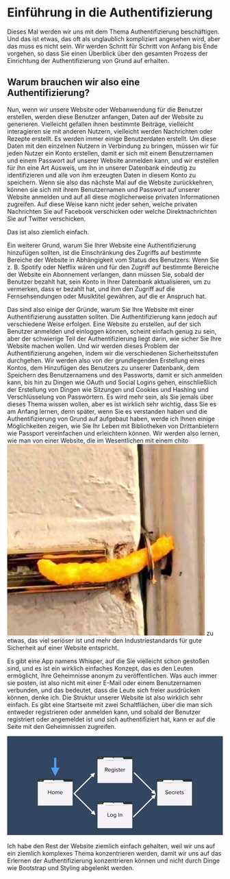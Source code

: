 # Einführung in die Authentifizierung

Dieses Mal werden wir uns mit dem Thema Authentifizierung beschäftigen. Und das ist etwas, das oft als unglaublich kompliziert angesehen wird, aber das muss es nicht sein. Wir werden Schritt für Schritt von Anfang bis Ende vorgehen, so dass Sie einen Überblick über den gesamten Prozess der Einrichtung der Authentifizierung von Grund auf erhalten.

## Warum brauchen wir also eine Authentifizierung?

Nun, wenn wir unsere Website oder Webanwendung für die Benutzer erstellen, werden diese Benutzer anfangen, Daten auf der Website zu generieren. Vielleicht gefallen ihnen bestimmte Beiträge, vielleicht interagieren sie mit anderen Nutzern, vielleicht werden Nachrichten oder Rezepte erstellt. Es werden immer einige Benutzerdaten erstellt. Um diese Daten mit den einzelnen Nutzern in Verbindung zu bringen, müssen wir für jeden Nutzer ein Konto erstellen, damit er sich mit einem Benutzernamen und einem Passwort auf unserer Website anmelden kann, und wir erstellen für ihn eine Art Ausweis, um ihn in unserer Datenbank eindeutig zu identifizieren und alle von ihm erzeugten Daten in diesem Konto zu speichern. Wenn sie also das nächste Mal auf die Website zurückkehren, können sie sich mit ihrem Benutzernamen und Passwort auf unserer Website anmelden und auf all diese möglicherweise privaten Informationen zugreifen. Auf diese Weise kann nicht jeder sehen, welche privaten Nachrichten Sie auf Facebook verschicken oder welche Direktnachrichten Sie auf Twitter verschicken.

Das ist also ziemlich einfach.

Ein weiterer Grund, warum Sie Ihrer Website eine Authentifizierung hinzufügen sollten, ist die Einschränkung des Zugriffs auf bestimmte Bereiche der Website in Abhängigkeit vom Status des Benutzers. Wenn Sie z. B. Spotify oder Netflix wären und für den Zugriff auf bestimmte Bereiche der Website ein Abonnement verlangen, dann müssen Sie, sobald der Benutzer bezahlt hat, sein Konto in Ihrer Datenbank aktualisieren, um zu vermerken, dass er bezahlt hat, und ihm den Zugriff auf die Fernsehsendungen oder Musiktitel gewähren, auf die er Anspruch hat.

Das sind also einige der Gründe, warum Sie Ihre Website mit einer Authentifizierung ausstatten sollten. Die Authentifizierung kann jedoch auf verschiedene Weise erfolgen. Eine Website zu erstellen, auf der sich Benutzer anmelden und einloggen können, scheint einfach genug zu sein, aber der schwierige Teil der Authentifizierung liegt darin, wie sicher Sie Ihre Website machen wollen. Und wir werden dieses Problem der Authentifizierung angehen, indem wir die verschiedenen Sicherheitsstufen durchgehen. Wir werden also von der grundlegenden Erstellung eines Kontos, dem Hinzufügen des Benutzers zu unserer Datenbank, dem Speichern des Benutzernamens und des Passworts, damit er sich anmelden kann, bis hin zu Dingen wie OAuth und Social Logins gehen, einschließlich der Erstellung von Dingen wie Sitzungen und Cookies und Hashing und Verschlüsselung von Passwörtern. Es wird mehr sein, als Sie jemals über dieses Thema wissen wollen, aber es ist wirklich sehr wichtig, dass Sie es am Anfang lernen, denn später, wenn Sie es verstanden haben und die Authentifizierung von Grund auf aufgebaut haben, werde ich Ihnen einige Möglichkeiten zeigen, wie Sie Ihr Leben mit Bibliotheken von Drittanbietern wie Passport vereinfachen und erleichtern können. Wir werden also lernen, wie man von einer Website, die im Wesentlichen mit einem chito
![chito](./images/chito.png)
 zu etwas, das viel seriöser ist und mehr den Industriestandards für gute Sicherheit auf einer Website entspricht.


Es gibt eine App namens Whisper, auf die Sie vielleicht schon gestoßen sind, und es ist ein wirklich einfaches Konzept, das es den Leuten ermöglicht, ihre Geheimnisse anonym zu veröffentlichen. Was auch immer sie posten, ist also nicht mit einer E-Mail oder einem Benutzernamen verbunden, und das bedeutet, dass die Leute sich freier ausdrücken können, denke ich. Die Struktur unserer Website ist also wirklich sehr einfach. Es gibt eine Startseite mit zwei Schaltflächen, über die man sich entweder registrieren oder anmelden kann, und sobald der Benutzer registriert oder angemeldet ist und sich authentifiziert hat, kann er auf die Seite mit den Geheimnissen zugreifen.

![whisper](./images/whisper.png)


Ich habe den Rest der Website ziemlich einfach gehalten, weil wir uns auf ein ziemlich komplexes Thema konzentrieren werden, damit wir uns auf das Erlernen der Authentifizierung konzentrieren können und nicht durch Dinge wie Bootstrap und Styling abgelenkt werden.